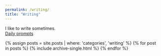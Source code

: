 ```yaml
---
permalink: /writing/
title: "Writing"
---
```


I like to write sometimes.  
<a href="https://flubbergasted.tumblr.com/">Daily prompts</a>

{% assign posts = site.posts | where: 'categories', 'writing' %}
{% for post in posts %}
  {% include archive-single.html %}
{% endfor %}
